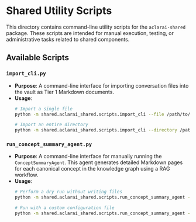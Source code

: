 # Shared Utility Scripts

This directory contains command-line utility scripts for the `aclarai-shared` package. These scripts are intended for manual execution, testing, or administrative tasks related to shared components.

## Available Scripts

### `import_cli.py`
- **Purpose**: A command-line interface for importing conversation files into the vault as Tier 1 Markdown documents.
- **Usage**:
  ```bash
  # Import a single file
  python -m shared.aclarai_shared.scripts.import_cli --file /path/to/your/chat.txt

  # Import an entire directory
  python -m shared.aclarai_shared.scripts.import_cli --directory /path/to/exports
  ```

### `run_concept_summary_agent.py`
- **Purpose**: A command-line interface for manually running the `ConceptSummaryAgent`. This agent generates detailed Markdown pages for each canonical concept in the knowledge graph using a RAG workflow.
- **Usage**:
  ```bash
  # Perform a dry run without writing files
  python -m shared.aclarai_shared.scripts.run_concept_summary_agent --dry-run

  # Run with a custom configuration file
  python -m shared.aclarai_shared.scripts.run_concept_summary_agent --config custom.yaml
  ```
